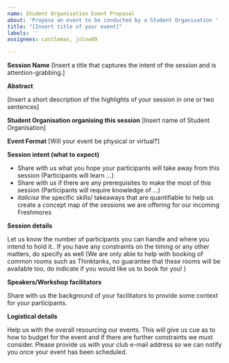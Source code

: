 ```yaml
---
name: Student Organisation Event Proposal
about: 'Propose an event to be conducted by a Student Organisation '
title: "[Insert title of your event]"
labels: ''
assignees: castlemas, jolow99

---
```


**Session Name**
[Insert a title that captures the intent of the session and is attention-grabbing.]

**Abstract**

[Insert a short description of the highlights of your session in one or two sentences]

**Student Organisation organising this session**
[Insert name of Student Organisation]

**Event Format**
[Will your event be physical or virtual?]

**Session intent (what to expect)**

- Share with us what you hope your participants will take away from this session (Participants will learn ...)
- Share with us if there are any prerequisites to make the most of this session (Participants will require knowledge of ...)
- *italicise* the specific skills/ takeaways that are quantifiable to help us create a concept map of the sessions we are offering for our incoming Freshmores


**Session details**

Let us know the number of participants you can handle and where you intend to hold it.. If you have any constraints on the timing or any other matters, do specify as well (We are only able to help with booking of common rooms such as Thinktanks, no guarantee that these rooms will be available too, do indicate if you would like us to book for you! )


**Speakers/Workshop facilitators**

Share with us the background of your facilitators to provide some context for your participants.



**Logistical details**

Help us with the overall resourcing our events. This will give us cue as to how to budget for the event and if there are further constraints we must consider.
Please provide us with your club e-mail address so we can notify you once your event has been scheduled.
